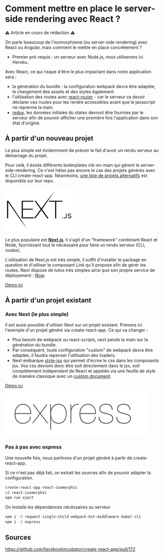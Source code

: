# Comment mettre en place le server-side rendering avec React ?

:warning: Article en cours de rédaction :warning:

On parle beaucoup de l'isomorphisme (ou server-side rendering) avec React ou Angular, mais comment le mettre en place concrètement ?

* Premier pré-requis : un serveur avec Node.js, nous utiliserons ici Heroku.

Avec React, ce qui risque d'être le plus impactant dans notre application sera :
* la génération du bundle : la configuration webpack devra être adaptée, le chargement des assets et des styles également.
* l'utilisation des routes avec [react-router](https://reacttraining.com/react-router/web/guides/server-rendering) - car le serveur va devoir déclarer ces routes pour les rendre accessibles avant que le javascript ne reprenne la main. 
* [redux](http://redux.js.org/docs/recipes/ServerRendering.html), les données initiales du states devront être fournies par le serveur afin de pouvoir afficher une première fois l'application dans son état d'origine.

## À partir d'un nouveau projet

Le plus simple est évidemment de prévoir le fait d'avoir un rendu serveur au démarrage du projet.

Pour celà, il éxiste différents boilerplates clé-en-main qui gèrent le server-side-rendering. Ce n'est hélas pas encore le cas des projets générés avec le CLI create-react-app. Néanmoins, [une liste de projets alternatifs](https://github.com/facebookincubator/create-react-app#alternatives) est disponible sur leur repo.

![Next.js](images/next.png)

Le plus populaire est **[Next.js](https://github.com/zeit/next.js)**, il s'agit d'un "framework" combinant React et Node, fournissant tout le nécéssaire pour faire un rendu serveur (CLI, routes).

L'utilisation de Next.js est très simple, il suffit d'installer le package en question et d'utiliser le composant *Link* qu'il propose afin de gérer les routes. Next dispose de tutos très simples ainsi que son propre service de déployement : [Now](https://zeit.co/now).

[Démo ici](https://react-isomorphic-01.herokuapp.com/)


## À partir d'un projet existant

### Avec Next (le plus simple)

Il est aussi possible d'utiliser Next sur un projet existant. Prenons ici l'exemple d'un projet généré via create-react-app. Ce qui va changer :
* Plus besoin de webpack ou react-scripts, next pends la main sur la génération du bundle.
* Par conséquent, toute configuration "custom" de webpack devra être adaptée, il faudra repenser l'utilisation des loaders.
* Next embarque [style-jsx](https://github.com/zeit/styled-jsx) qui permet d'écrire le css dans les composants jsx. Vos css devront donc être soit directement dans le jsx, soit complétement indépendant de React et appelés via une feuille de style de manière classique avec un [custom document](https://github.com/zeit/next.js#custom-document).

[Démo ici](https://react-isomorphic-02.herokuapp.com/)

![express](images/express.png)

### Pas à pas avec express

Une nouvelle fois, nous partirons d'un projet généré à partir de create-react-app.

Si ce n'est pas déjà fait, on extrait les sources afin de pouvoir adapter la configuration.

```bash
create-react-app react-isomorphic
cd react-isomorphic
npm run eject
```

On installe les dépendances nécéssaires au serveur

```bash
npm i -D request single-child webpack-hot-middleware babel-cli
npm i -S express
```

## Sources

https://github.com/facebookincubator/create-react-app/pull/172